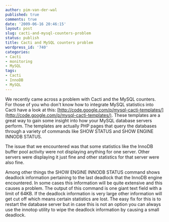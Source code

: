 ```yaml
---
author: pim-van-der-wal
published: true
comments: true
date: '2009-06-16 20:46:15'
layout: post
slug: cacti-and-mysql-counters-problem
status: publish
title: Cacti and MySQL counters problem
wordpress_id: '740'
categories:
- Cacti
- monitoring
- MySQL
tags:
- Cacti
- InnoDB
- MySQL
---
```


We recently came across a problem with Cacti and the MySQL counters. For those of you who don't know how to integrate MySQL statistics into Cacti have a look at this: [http://code.google.com/p/mysql-cacti-templates/](http://code.google.com/p/mysql-cacti-templates/). These templates are a great way to gain some insight into how your MySQL database servers perform. The templates are actually PHP pages that query the databases through a variety of commands like SHOW STATUS and SHOW ENGINE INNODB STATUS.

The issue that we encountered was that some statistics like the InnoDB buffer pool activity were not displaying anything for one server. Other servers were displaying it just fine and other statistics for that server were also fine.

Among other things the SHOW ENGINE INNODB STATUS command shows deadlock information pertaining to the last deadlock that the InnoDB engine encountered. In some cases this information will be quite extensive and this causes a problem. The output of this command is one giant text field with a limit of 64KB. If the deadlock information is very large other information will get cut off which means certain statistics are lost. The easy fix for this is to restart the database server but in case this is not an option you can always use the innotop utility to wipe the deadlock information by causing a small deadlock.
